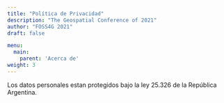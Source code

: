 ```yaml
---
title: "Política de Privacidad"
description: "The Geospatial Conference of 2021"
author: "FOSS4G 2021"
draft: false

menu:
  main:
    parent: 'Acerca de'
weight: 3
---
```


Los datos personales estan protegidos bajo la ley 25.326 de la República Argentina.